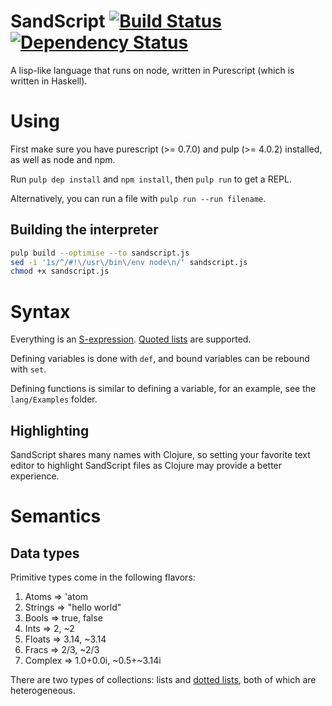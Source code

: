 # SandScript [![Build Status](https://travis-ci.org/Thimoteus/SandScript.svg?branch=master)](https://travis-ci.org/Thimoteus/SandScript) [![Dependency Status](https://gemnasium.com/Thimoteus/SandScript.svg)](https://gemnasium.com/Thimoteus/SandScript)

A lisp-like language that runs on node, written in Purescript (which is written in Haskell).

# Using

First make sure you have purescript (>= 0.7.0) and pulp (>= 4.0.2) installed, as well as node and npm.

Run `pulp dep install` and `npm install`, then `pulp run` to get a REPL.

Alternatively, you can run a file with `pulp run --run filename`.

## Building the interpreter

```bash
pulp build --optimise --to sandscript.js
sed -i '1s/^/#!\/usr\/bin\/env node\n/' sandscript.js
chmod +x sandscript.js
```

# Syntax

Everything is an [S-expression](https://en.wikipedia.org/wiki/S-expression). [Quoted lists](http://stackoverflow.com/questions/134887/when-to-use-quote-in-lisp) are supported.

Defining variables is done with `def`, and bound variables can be rebound with `set`.

Defining functions is similar to defining a variable, for an example, see the `lang/Examples` folder.

## Highlighting

SandScript shares many names with Clojure, so setting your favorite text editor to highlight SandScript files as Clojure may provide a better experience.

# Semantics

## Data types

Primitive types come in the following flavors:

1. Atoms => 'atom
2. Strings => "hello world"
3. Bools => true, false
4. Ints => 2, ~2
5. Floats => 3.14, ~3.14
6. Fracs => 2/3, ~2/3
7. Complex => 1.0+0.0i, ~0.5+~3.14i

There are two types of collections: lists and [dotted lists](http://stackoverflow.com/questions/8358783/what-was-a-reason-to-introduce-dotted-pair-in-lisp), both of which are heterogeneous.

